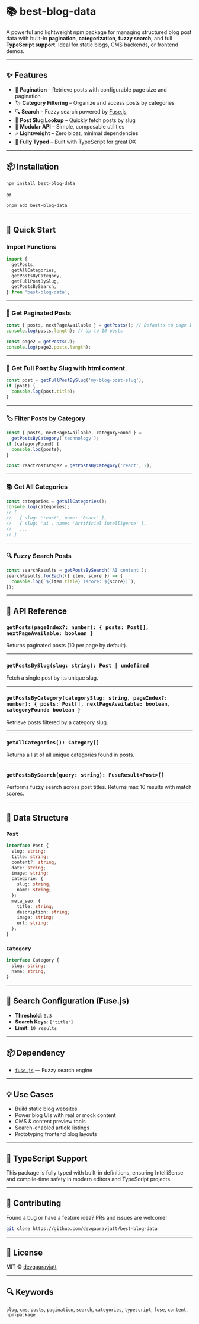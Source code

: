 # 📚 best-blog-data

A powerful and lightweight npm package for managing structured blog post data with built-in **pagination**, **categorization**, **fuzzy search**, and full **TypeScript support**. Ideal for static blogs, CMS backends, or frontend demos.

---

## ✨ Features

- 📄 **Pagination** – Retrieve posts with configurable page size and pagination
- 🏷️ **Category Filtering** – Organize and access posts by categories
- 🔍 **Search** – Fuzzy search powered by [Fuse.js](https://fusejs.io/)
- 🔗 **Post Slug Lookup** – Quickly fetch posts by slug
- 🧩 **Modular API** – Simple, composable utilities
- ⚡ **Lightweight** – Zero bloat, minimal dependencies
- 🧠 **Fully Typed** – Built with TypeScript for great DX

---

## 📦 Installation

```bash
npm install best-blog-data
```

or

```bash
pnpm add best-blog-data
```

---

## 🚀 Quick Start

### Import Functions

```ts
import {
  getPosts,
  getAllCategories,
  getPostsByCategory,
  getFullPostBySlug,
  getPostsBySearch,
} from 'best-blog-data';
```

---

### 📄 Get Paginated Posts

```ts
const { posts, nextPageAvailable } = getPosts(); // Defaults to page 1
console.log(posts.length); // Up to 10 posts
```

```ts
const page2 = getPosts(2);
console.log(page2.posts.length);
```

---

### 🔗 Get Full Post by Slug with html content

```ts
const post = getFullPostBySlug('my-blog-post-slug');
if (post) {
  console.log(post.title);
}
```

---

### 🏷️ Filter Posts by Category

```ts
const { posts, nextPageAvailable, categoryFound } =
  getPostsByCategory('technology');
if (categoryFound) {
  console.log(posts);
}
```

```ts
const reactPostsPage2 = getPostsByCategory('react', 2);
```

---

### 📚 Get All Categories

```ts
const categories = getAllCategories();
console.log(categories);
// [
//   { slug: 'react', name: 'React' },
//   { slug: 'ai', name: 'Artificial Intelligence' },
//   ...
// ]
```

---

### 🔍 Fuzzy Search Posts

```ts
const searchResults = getPostsBySearch('AI content');
searchResults.forEach(({ item, score }) => {
  console.log(`${item.title} (score: ${score})`);
});
```

---

## 📘 API Reference

### `getPosts(pageIndex?: number): { posts: Post[], nextPageAvailable: boolean }`

Returns paginated posts (10 per page by default).

---

### `getPostsBySlug(slug: string): Post | undefined`

Fetch a single post by its unique slug.

---

### `getPostsByCategory(categorySlug: string, pageIndex?: number): { posts: Post[], nextPageAvailable: boolean, categoryFound: boolean }`

Retrieve posts filtered by a category slug.

---

### `getAllCategories(): Category[]`

Returns a list of all unique categories found in posts.

---

### `getPostsBySearch(query: string): FuseResult<Post>[]`

Performs fuzzy search across post titles. Returns max 10 results with match scores.

---

## 🧱 Data Structure

### `Post`

```ts
interface Post {
  slug: string;
  title: string;
  content?: string;
  date: string;
  image: string;
  categorie: {
    slug: string;
    name: string;
  };
  meta_seo: {
    title: string;
    description: string;
    image: string;
    url: string;
  };
}
```

### `Category`

```ts
interface Category {
  slug: string;
  name: string;
}
```

---

## 🔧 Search Configuration (Fuse.js)

- **Threshold**: `0.3`
- **Search Keys**: `['title']`
- **Limit**: `10 results`

---

## 📦 Dependency

- [`fuse.js`](https://fusejs.io/) — Fuzzy search engine

---

## 💡 Use Cases

- Build static blog websites
- Power blog UIs with real or mock content
- CMS & content preview tools
- Search-enabled article listings
- Prototyping frontend blog layouts

---

## 🧠 TypeScript Support

This package is fully typed with built-in definitions, ensuring IntelliSense and compile-time safety in modern editors and TypeScript projects.

---

## 🤝 Contributing

Found a bug or have a feature idea? PRs and issues are welcome!

```bash
git clone https://github.com/devgauravjatt/best-blog-data
```

---

## 📄 License

MIT © [devgauravjatt](https://github.com/devgauravjatt)

---

## 🔍 Keywords

`blog`, `cms`, `posts`, `pagination`, `search`, `categories`, `typescript`, `fuse`, `content`, `npm-package`
